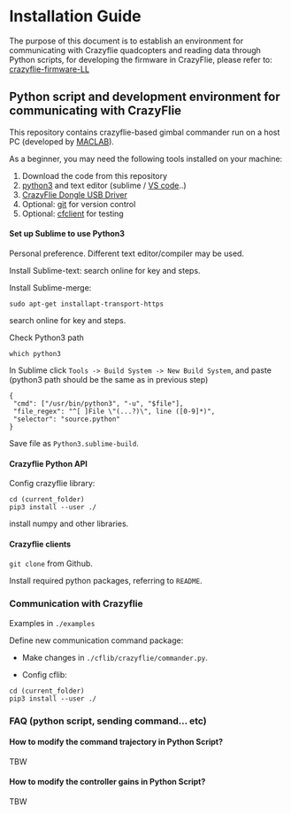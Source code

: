 # Installation Guide

The purpose of this document is to establish an environment for communicating with Crazyflie quadcopters and reading data through Python scripts, for developing the firmware in CrazyFlie, please refer to: [crazyflie-firmware-LL](https://github.com/SFWen2/crazyflie-firmware-LL)

## Python script and development environment for communicating with CrazyFlie

This repository contains crazyflie-based gimbal commander run on a host PC (developed by [MACLAB](http://www.maclab.seas.ucla.edu/)). 

As a beginner, you may need the following tools installed on your machine:
1. Download the code from this repository
2. [python3](https://www.python.org/downloads/) and text editor (sublime / [VS code](https://code.visualstudio.com/)..)
3. [CrazyFlie Dongle USB Driver](https://www.bitcraze.io/documentation/repository/crazyradio-firmware/master/building/usbwindows/)
4. Optional: [git](https://github.com/git-guides/install-git) for version control
5. Optional: [cfclient](https://www.bitcraze.io/documentation/repository/crazyflie-clients-python/master/) for testing


#### Set up Sublime to use Python3

Personal preference. Different text editor/compiler may be used.

Install Sublime-text: 
search online for key and steps.

Install Sublime-merge:
```
sudo apt-get installapt-transport-https
```
search online for key and steps.

Check Python3 path
```
which python3
```

In Sublime click `Tools -> Build System -> New Build System`, and paste (python3 path should be the same as in previous step)
```
{
 "cmd": ["/usr/bin/python3", "-u", "$file"],
 "file_regex": "^[ ]File \"(...?)\", line ([0-9]*)",
 "selector": "source.python"
}
```

Save file as `Python3.sublime-build`.


#### Crazyflie Python API

Config crazyflie library:
```
cd (current_folder)
pip3 install --user ./
```

install numpy and other libraries.


#### Crazyflie clients

`git clone` from Github.

Install required python packages, referring to `README`.


### Communication with Crazyflie

Examples in `./examples`

Define new communication command package: 

* Make changes in `./cflib/crazyflie/commander.py`.

* Config cflib:
```
cd (current_folder)
pip3 install --user ./
```

### FAQ (python script, sending command... etc)

#### How to modify the command trajectory in Python Script?
TBW

#### How to modify the controller gains in Python Script?
TBW








